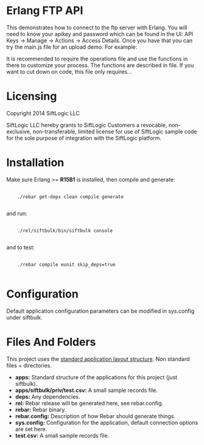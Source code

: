 Erlang FTP API
===============

This demonstrates how to connect to the ftp server with Erlang. You will need to know your apikey and password which can be found in the UI: API Keys -\> Manage -\> Actions -\> Access Details. Once you
have that you can try the main.js file for an upload demo. For example:
<!-- <pre>
  <code>
    ./main.js -f test.csv -l /tmp -u aUsername -p e261742d-fe2f-4569-95e6-312689d04903 --poll 10
  </code>
</pre>
The CLI is described in more detail with <code>./main.js</code> -->

It is recommended to require the operations file and use the functions in there to customize your process. The functions are described in file. If you want to cut down on code, this file only requires...

Licensing
=========

Copyright 2014 SiftLogic LLC

SiftLogic LLC hereby grants to SiftLogic Customers a revocable, non-exclusive, non-transferable, limited license for use of SiftLogic sample code for the sole purpose of integration with the SiftLogic platform.

Installation
============

Make sure Erlang \>= <b>R15B1</b> is installed, then compile and generate: 
<pre>
  <code>
    ./rebar get-deps clean compile generate
  </code>
</pre>

and run:

<pre>
  <code>
    ./rel/siftbulk/bin/siftbulk console
  </code>
</pre>

and to test:

<pre>
  <code>
    ./rebar compile eunit skip_deps=true
  </code>
</pre>

Configuration
=============

Default application configuration parameters can be modified in sys.config under siftbulk.

Files And Folders
=================

This project uses the [standard application layout structure](http://www.erlang.org/doc/design_principles/applications.html). Non standard files + directories.

* **apps:** Standard structure of the applications for this project (just siftbulk).
 * **apps/siftbulk/priv/test.csv:** A small sample records file.
* **deps:** Any dependencies.
* **rel:** Rebar release will be generated here, see rebar.config.
* **rebar:** Rebar binary.
* **rebar.config:** Description of how Rebar should generate things.
* **sys.config:** Configuration for the application, default connection options are set here.
* **test.csv:** A small sample records file.
